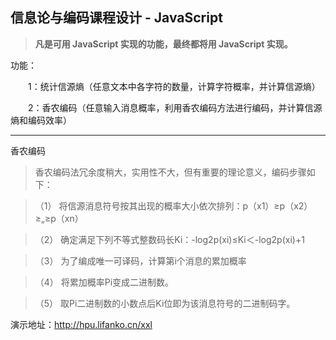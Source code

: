 ## 信息论与编码课程设计 - JavaScript

> **凡是可用 JavaScript 实现的功能，最终都将用 JavaScript 实现。**

功能：

　　1：统计信源熵（任意文本中各字符的数量，计算字符概率，并计算信源熵）

　　2：香农编码（任意输入消息概率，利用香农编码方法进行编码，并计算信源熵和编码效率）

----------

香农编码

> 香农编码法冗余度稍大，实用性不大，但有重要的理论意义，编码步骤如下：

>（1） 将信源消息符号按其出现的概率大小依次排列：p（x1）≥p（x2）≥„≥p（xn）

>（2） 确定满足下列不等式整数码长Ki：-log2p(xi)≤Ki＜-log2p(xi)+1

>（3） 为了编成唯一可译码，计算第i个消息的累加概率

>（4） 将累加概率Pi变成二进制数。 

>（5） 取Pi二进制数的小数点后Ki位即为该消息符号的二进制码字。

演示地址：http://hpu.lifanko.cn/xxl
